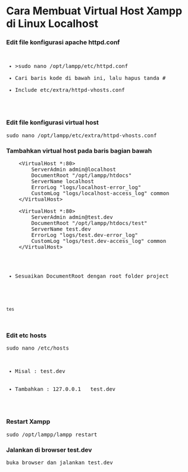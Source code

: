 # Cara Membuat Virtual Host Xampp di Linux Localhost

### Edit file konfigurasi apache httpd.conf

<pre>
<ul>
<li>>sudo nano /opt/lampp/etc/httpd.conf</li>
<li>Cari baris kode di bawah ini, lalu hapus tanda #</li>
<li>Include etc/extra/httpd-vhosts.conf</li>
</ul>
</pre>

### Edit file konfigurasi virtual host
<pre>
sudo nano /opt/lampp/etc/extra/httpd-vhosts.conf
</pre>

### Tambahkan virtual host pada baris bagian bawah
<pre>
	&lt;VirtualHost *:80&gt;
	    ServerAdmin admin@localhost
	    DocumentRoot "/opt/lampp/htdocs"
	    ServerName localhost
	    ErrorLog "logs/localhost-error_log"
	    CustomLog "logs/localhost-access_log" common
	&lt;/VirtualHost&gt;

	&lt;VirtualHost *:80&gt;
	    ServerAdmin admin@test.dev
	    DocumentRoot "/opt/lampp/htdocs/test"
	    ServerName test.dev
	    ErrorLog "logs/test.dev-error_log"
	    CustomLog "logs/test.dev-access_log" common
	&lt;/VirtualHost&gt;

<ul>
	<li>Sesuaikan DocumentRoot dengan root folder project</li>
</ul>
<code>
	<div>tes</div>
</code>
</pre>

### Edit etc hosts
<pre>
sudo nano /etc/hosts
<ul>
	<li>Misal : test.dev</li>
	<li>Tambahkan : 127.0.0.1   test.dev</li>
</ul>
</pre>

### Restart Xampp
<pre>
sudo /opt/lampp/lampp restart
</pre>

### Jalankan di browser test.dev
<pre>
buka browser dan jalankan test.dev
</pre>

